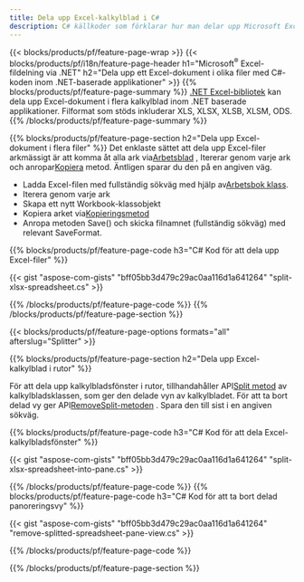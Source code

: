 ```yaml
---
title: Dela upp Excel-kalkylblad i C#
description: C# källkoder som förklarar hur man delar upp Microsoft Excel-filer i flera filer i Visual C#.NET-program
---
```

{{< blocks/products/pf/feature-page-wrap >}}
{{< blocks/products/pf/i18n/feature-page-header h1="Microsoft<sup>&reg;</sup> Excel-fildelning via .NET" h2="Dela upp ett Excel-dokument i olika filer med C#-koden inom .NET-baserade applikationer" >}}
{{% blocks/products/pf/feature-page-summary %}}
[.NET Excel-bibliotek](/cells/sv/net/) kan dela upp Excel-dokument i flera kalkylblad inom .NET baserade applikationer. Filformat som stöds inkluderar XLS, XLSX, XLSB, XLSM, ODS.
{{% /blocks/products/pf/feature-page-summary %}}

{{% blocks/products/pf/feature-page-section h2="Dela upp Excel-dokument i flera filer" %}}
 Det enklaste sättet att dela upp Excel-filer arkmässigt är att komma åt alla ark via[Arbetsblad](https://reference.aspose.com/cells/net/aspose.cells/workbook/properties/worksheets) , Itererar genom varje ark och anropar[Kopiera](https://reference.aspose.com/cells/net/aspose.cells/worksheet/methods/copy) metod. Äntligen sparar du den på en angiven väg.

 + Ladda Excel-filen med fullständig sökväg med hjälp av[Arbetsbok klass](https://reference.aspose.com/cells/net/aspose.cells/workbook).
+ Iterera genom varje ark
+ Skapa ett nytt Workbook-klassobjekt
 + Kopiera arket via[Kopieringsmetod](https://reference.aspose.com/cells/net/aspose.cells/worksheet/methods/copy)
+ Anropa metoden Save() och skicka filnamnet (fullständig sökväg) med relevant SaveFormat.

{{% blocks/products/pf/feature-page-code h3="C# Kod för att dela upp Excel-filer" %}}

{{< gist "aspose-com-gists" "bff05bb3d479c29ac0aa116d1a641264" "split-xlsx-spreadsheet.cs" >}}

{{% /blocks/products/pf/feature-page-code %}}
{{% /blocks/products/pf/feature-page-section %}}

{{< blocks/products/pf/feature-page-options formats="all" afterslug="Splitter" >}}

{{% blocks/products/pf/feature-page-section h2="Dela upp Excel-kalkylblad i rutor" %}}

 För att dela upp kalkylbladsfönster i rutor, tillhandahåller API[Split metod](https://reference.aspose.com/cells/net/aspose.cells/worksheet/methods/split) av kalkylbladsklassen, som ger den delade vyn av kalkylbladet. För att ta bort delad vy ger API[RemoveSplit-metoden](https://reference.aspose.com/cells/net/aspose.cells/worksheet/methods/removesplit) . Spara den till sist i en angiven sökväg.

{{% blocks/products/pf/feature-page-code h3="C# Kod för att dela Excel-kalkylbladsfönster" %}}

{{< gist "aspose-com-gists" "bff05bb3d479c29ac0aa116d1a641264" "split-xlsx-spreadsheet-into-pane.cs" >}}

{{% /blocks/products/pf/feature-page-code %}}
{{% blocks/products/pf/feature-page-code h3="C# Kod för att ta bort delad panoreringsvy" %}}

{{< gist "aspose-com-gists" "bff05bb3d479c29ac0aa116d1a641264" "remove-splitted-spreadsheet-pane-view.cs" >}}

{{% /blocks/products/pf/feature-page-code %}}

{{% /blocks/products/pf/feature-page-section %}}
